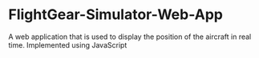 # FlightGear-Simulator-Web-App
A web application that is used to display the position of the aircraft in real time.
Implemented using JavaScript
